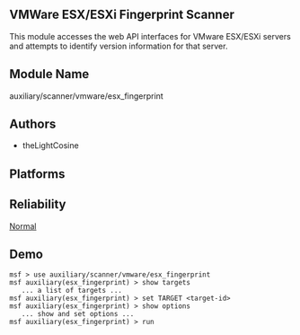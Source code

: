 ## VMWare ESX/ESXi Fingerprint Scanner

This module accesses the web API interfaces for VMware 
ESX/ESXi servers and attempts to identify version 
information for that server.


## Module Name
auxiliary/scanner/vmware/esx_fingerprint

## Authors
* theLightCosine





## Platforms


## Reliability
[Normal](https://github.com/rapid7/metasploit-framework/wiki/Exploit-Ranking)

## Demo

```
msf > use auxiliary/scanner/vmware/esx_fingerprint
msf auxiliary(esx_fingerprint) > show targets
   ... a list of targets ...
msf auxiliary(esx_fingerprint) > set TARGET <target-id>
msf auxiliary(esx_fingerprint) > show options
   ... show and set options ...
msf auxiliary(esx_fingerprint) > run
```
    
    